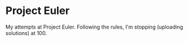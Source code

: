# Project Euler
My attempts at Project Euler. Following the rules, I'm stopping (uploading solutions) at 100.
